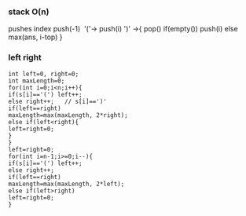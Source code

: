 ### stack O(n)
pushes index
push(-1)
​
'('-> push(i)
')' ->{
pop()
if(empty())  push(i)
else  max(ans, i-top)
}
### left right
```
int left=0, right=0;
int maxLength=0;
for(int i=0;i<n;i++){
if(s[i]=='(') left++;
else right++;   // s[i]==')'
if(left==right)
maxLength=max(maxLength, 2*right);
else if(left<right){
left=right=0;
}
}
left=right=0;
for(int i=n-1;i>=0;i--){
if(s[i]=='(') left++;
else right++;
if(left==right)
maxLength=max(maxLength, 2*left);
else if(left>right)
left=right=0;
}
```
​